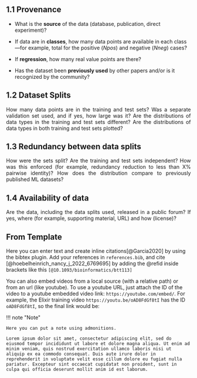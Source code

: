 ## 1.1 Provenance

- What is the __source__ of the data (database, publication, direct experiment)? 

- If data are in __classes__, how many data points are available in each class—for example, total for the positive (*Npos*) and negative (*Nneg*) cases? 

- If __regression__, how many real value points are there? 

- Has the dataset been __previously used__ by other papers and/or is it recognized by the community?


## 1.2 Dataset Splits

<p style='text-align: justify;'>
How many data points are in the training and test sets? Was a separate validation set used, and if yes, how large was it? Are the distributions of data types in the training and test sets different? Are the distributions of data types in both training and test sets plotted?</p>

## 1.3 Redundancy between data splits

<p style='text-align: justify;'>
 How were the sets split? Are the training and test sets independent? How was this enforced (for example, redundancy reduction to less than X% pairwise identity)? How does the distribution compare to previously published ML datasets?
 </p>

## 1.4 Availability of data

<p style='text-align: justify;'>
Are the data, including the data splits used, released in a public forum? If yes, where (for example, supporting material, URL) and how (license)?
</p>

## From Template

Here you can enter text and create inline citations[@Garcia2020] by using the bibtex plugin. Add your references in `references.bib`, and cite [@hoebelheinrich_nancy_j_2022_6769695] by adding the @refid inside brackets like this `[@10.1093/bioinformatics/btt113]`

You can also embed videos from a local source (with a relative path) or from an url (like youtube). To use a youtube URL, 
just attach the ID of the video to a youtube embedded video link: `https://youtube.com/embed/`. For example, the Elixir training video `https://youtu.be/oAD8FdGf8tI` has the ID `oAD8FdGf8tI`, so the final link would be:


!!! note "Note"

    Here you can put a note using admonitions.

    Lorem ipsum dolor sit amet, consectetur adipiscing elit, sed do eiusmod tempor incididunt ut labore et dolore magna aliqua. Ut enim ad minim veniam, quis nostrud exercitation ullamco laboris nisi ut aliquip ex ea commodo consequat. Duis aute irure dolor in reprehenderit in voluptate velit esse cillum dolore eu fugiat nulla pariatur. Excepteur sint occaecat cupidatat non proident, sunt in culpa qui officia deserunt mollit anim id est laborum.
